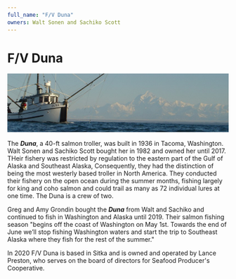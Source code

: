 ```yaml
---
full_name: "F/V Duna"
owners: Walt Sonen and Sachiko Scott
---
```

# F/V Duna

![](../assets/images/Boats/duna_cropped.jpg)

The ***Duna***, a 40-ft salmon troller, was built in 1936 in Tacoma, Washington.  Walt Sonen and Sachiko Scott bought her in 1982 and owned her until 2017.  THeir fishery was restricted by regulation to the eastern part of the Gulf of Alaska and Southeast Alaska,  Consequently, they had the distinction of being the most westerly based troller in North America.  They conducted their fishery on the open ocean during the summer months, fishing largely for king and coho salmon and could trail as many as 72 individual lures at one time.   The Duna is a crew of two. 

Greg and Amy Grondin bought the ***Duna*** from Walt and Sachiko and continued to fish in Washington and Alaska until 2019. Their salmon fishing season "begins off the coast of Washington on May 1st. Towards the end of June we’ll stop fishing Washington waters and start the trip to Southeast Alaska where they fish for the rest of the summer."

In 2020 F/V Duna is based in Sitka and is owned and operated by Lance Preston, who serves on the board of directors for Seafood Producer's Cooperative.



